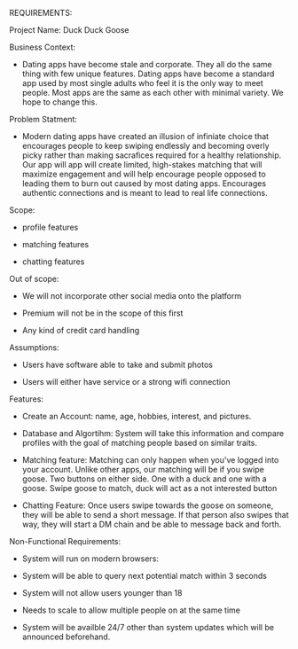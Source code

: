 REQUIREMENTS:

Project Name:
Duck Duck Goose

Business Context:
- Dating apps have become stale and corporate. They all do the same thing with few unique  features. Dating apps have become a standard app used by most single adults who feel it is the only way to
meet people. Most apps are the same as each other with minimal variety. We hope to change this.

Problem Statment:
- Modern dating apps have created an illusion of infiniate choice that encourages people to keep swiping endlessly and becoming overly picky rather than making sacrafices required for a 
healthy relationship. Our app will app will create limited, high-stakes matching that will maximize engagement and will help encourage people opposed to leading them to burn out caused
by most dating apps. Encourages authentic connections and is meant to lead to real life connections.

Scope:
- profile features

- matching features

- chatting features

Out of scope:
- We will not incorporate other social media onto the platform

- Premium will not be in the scope of this first 

- Any kind of credit card handling

Assumptions:
- Users have software able to take and submit photos

- Users will either have service or a strong wifi connection


Features:
- Create an Account:
	name, age, hobbies, interest, and pictures.

- Database and Algortihm:
	System will take this information and compare profiles with the goal of matching people based on similar traits. 

- Matching feature:
	Matching can only happen when you've logged into your account. Unlike other apps, our matching will be if you swipe goose.
	Two buttons on either side. One with a duck and one with a goose. Swipe goose to match, duck will act as a not interested button

- Chatting Feature:
	Once users swipe towards the goose on someone, they will be able to send a short message. If that person also swipes that way, they will start a DM chain and 
	be able to message back and forth.

Non-Functional Requirements:
- System will run on modern browsers:

- System will be able to query next potential match within 3 seconds

- System will not allow users younger than 18

- Needs to scale to allow multiple people on at the same time

- System will be availble 24/7 other than system updates which will be announced beforehand.

